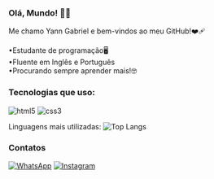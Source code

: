### Olá, Mundo! 👋🏻
Me chamo Yann Gabriel e bem-vindos ao meu GitHub!❤️‍🩹

•Estudante de programação🖥️
<br>
•Fluente em Inglês e Português
<br>
•Procurando sempre aprender mais!🤓
<br>
### Tecnologias que uso:

<div style="display: inline-block;"<br/>
<img align="center" alt="html5" src="https://img.shields.io/badge/HTML5-E34F26?style=for-the-badge&logo=html5&logoColor=white">
<img align="center" alt="css3" src="https://img.shields.io/badge/CSS3-1572B6?style=for-the-badge&logo=css3&logoColor=white">

<br/>

Linguagens mais utilizadas:
![Top Langs](https://github-readme-stats.vercel.app/api/top-langs/?username=YannGabriel&show_progress=true)

### Contatos

[![WhatsApp](https://img.shields.io/badge/WhatsApp-25D366?style=for-the-badge&logo=whatsapp&logoColor=white)](https://wa.me/5511946263200)
[![Instagram](https://img.shields.io/badge/Instagram-E4405F?style=for-the-badge&logo=instagram&logoColor=white)](https://instagram.com/yanndev)
